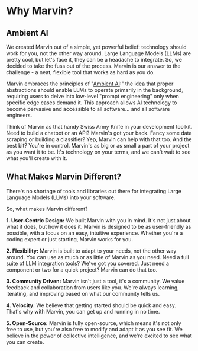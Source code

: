 # Why Marvin?

## Ambient AI

We created Marvin out of a simple, yet powerful belief: technology should work for you, not the other way around. Large Language Models (LLMs) are pretty cool, but let's face it, they can be a headache to integrate. So, we decided to take the fuss out of the process. Marvin is our answer to the challenge - a neat, flexible tool that works as hard as you do.

Marvin embraces the principles of "[Ambient AI](https://twitter.com/drjimfan/status/1657782710344249344):" the idea that proper abstractions should enable LLMs to operate primarily in the background, requiring users to delve into low-level "prompt engineering" only when specific edge cases demand it. This approach allows AI technology to become pervasive and accessible to all software... and all software engineers.

Think of Marvin as that handy Swiss Army Knife in your development toolkit. Need to build a chatbot or an API? Marvin's got your back. Fancy some data scraping or building a classifier? Yep, Marvin can help with that too. And the best bit? You're in control. Marvin's as big or as small a part of your project as you want it to be. It's technology on your terms, and we can't wait to see what you'll create with it.

## What Makes Marvin Different?

There's no shortage of tools and libraries out there for integrating Large Language Models (LLMs) into your software.

So, what makes Marvin different?

**1. User-Centric Design:** We built Marvin with you in mind. It's not just about what it does, but how it does it. Marvin is designed to be as user-friendly as possible, with a focus on an easy, intuitive experience. Whether you're a coding expert or just starting, Marvin works for you.

**2. Flexibility:** Marvin is built to adapt to your needs, not the other way around. You can use as much or as little of Marvin as you need. Need a full suite of LLM integration tools? We've got you covered. Just need a component or two for a quick project? Marvin can do that too.

**3. Community Driven:** Marvin isn't just a tool, it's a community. We value feedback and collaboration from users like you. We're always learning, iterating, and improving based on what our community tells us.

**4. Velocity:** We believe that getting started should be quick and easy. That's why with Marvin, you can get up and running in no time. 

**5. Open-Source:** Marvin is fully open-source, which means it's not only free to use, but you're also free to modify and adapt it as you see fit. We believe in the power of collective intelligence, and we're excited to see what you can create.
